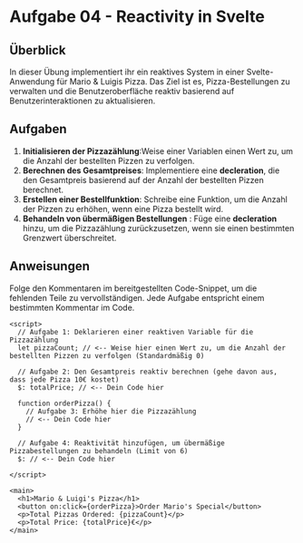 # Aufgabe 04 - Reactivity in Svelte

## Überblick

In dieser Übung implementiert ihr ein reaktives System in einer Svelte-Anwendung für Mario & Luigis Pizza. Das Ziel ist es, Pizza-Bestellungen zu verwalten und die Benutzeroberfläche reaktiv basierend auf Benutzerinteraktionen zu aktualisieren.

## Aufgaben

1. **Initialisieren der Pizzazählung**:Weise einer Variablen einen Wert zu, um die Anzahl der bestellten Pizzen zu verfolgen.
2. **Berechnen des Gesamtpreises**: Implementiere eine **decleration**, die den Gesamtpreis basierend auf der Anzahl der bestellten Pizzen berechnet.
3. **Erstellen einer Bestellfunktion**: Schreibe eine Funktion, um die Anzahl der Pizzen zu erhöhen, wenn eine Pizza bestellt wird.
4. **Behandeln von übermäßigen Bestellungen** : Füge eine **decleration** hinzu, um die Pizzazählung zurückzusetzen, wenn sie einen bestimmten Grenzwert überschreitet.

## Anweisungen

Folge den Kommentaren im bereitgestellten Code-Snippet, um die fehlenden Teile zu vervollständigen. Jede Aufgabe entspricht einem bestimmten Kommentar im Code.

```svelte
<script>
  // Aufgabe 1: Deklarieren einer reaktiven Variable für die Pizzazählung 
  let pizzaCount; // <-- Weise hier einen Wert zu, um die Anzahl der bestellten Pizzen zu verfolgen (Standardmäßig 0)

  // Aufgabe 2: Den Gesamtpreis reaktiv berechnen (gehe davon aus, dass jede Pizza 10€ kostet)
  $: totalPrice; // <-- Dein Code hier

  function orderPizza() {
    // Aufgabe 3: Erhöhe hier die Pizzazählung
    // <-- Dein Code hier
  }

  // Aufgabe 4: Reaktivität hinzufügen, um übermäßige Pizzabestellungen zu behandeln (Limit von 6)
  $: // <-- Dein Code hier

</script>

<main>
  <h1>Mario & Luigi's Pizza</h1>
  <button on:click={orderPizza}>Order Mario's Special</button>
  <p>Total Pizzas Ordered: {pizzaCount}</p>
  <p>Total Price: {totalPrice}€</p>
</main>
```
